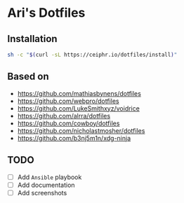 # Ari's Dotfiles

## Installation

```bash
sh -c "$(curl -sL https://ceiphr.io/dotfiles/install)"
```

## Based on

-   https://github.com/mathiasbynens/dotfiles
-   https://github.com/webpro/dotfiles
-   https://github.com/LukeSmithxyz/voidrice
-   https://github.com/alrra/dotfiles
-   https://github.com/cowboy/dotfiles
-   https://github.com/nicholastmosher/dotfiles
-   https://github.com/b3nj5m1n/xdg-ninja

## TODO

-   [ ] Add `Ansible` playbook
-   [ ] Add documentation
-   [ ] Add screenshots
